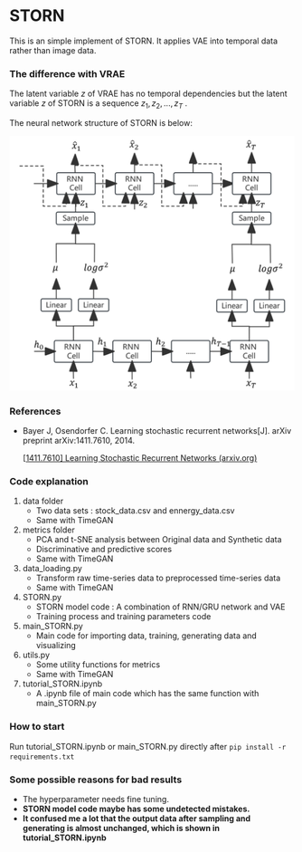 # STORN

This is an simple implement of STORN. It applies VAE into temporal data rather than image data.

### The difference with VRAE

The latent variable $z$ of VRAE has no temporal dependencies but the latent variable $z$ of STORN is a sequence $z_1, z_2,...,z_T$ .

The neural network structure of STORN is below:

![alt RNN with VAE STORN](./attachments/image2.png)

### References

+ Bayer J, Osendorfer C. Learning stochastic recurrent networks[J]. arXiv preprint arXiv:1411.7610, 2014.

  [[1411.7610\] Learning Stochastic Recurrent Networks (arxiv.org)](https://arxiv.org/abs/1411.7610)

### Code explanation

1. data folder
   + Two data sets : stock_data.csv and ennergy_data.csv
   + Same with TimeGAN
2. metrics folder
   + PCA and t-SNE analysis between Original data and Synthetic data
   + Discriminative and predictive scores
   + Same with TimeGAN
3. data_loading.py
   + Transform raw time-series data to preprocessed time-series data
   + Same with TimeGAN
4. STORN.py
   + STORN model code : A combination of RNN/GRU network and VAE
   + Training process and training parameters code
5. main_STORN.py
   + Main code for importing data, training, generating data and visualizing
6. utils.py
   + Some utility functions for metrics
   + Same with TimeGAN
7. tutorial_STORN.ipynb
   + A .ipynb file of main code which has the same function with main_STORN.py

### How to start

Run tutorial_STORN.ipynb or main_STORN.py directly after  `pip install -r requirements.txt`

### Some possible reasons for bad results

+ The hyperparameter needs fine tuning.
+ **STORN model code maybe has some undetected mistakes.**
+ **It confused me a lot that the output data after sampling and generating is almost unchanged, which is shown in tutorial_STORN.ipynb**
